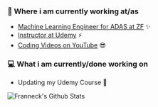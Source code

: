 ### 💼 Where i am currently working at/as
- [Machine Learning Engineer for ADAS at ZF](https://www.zf.com/mobile/en/homepage/homepage.html) ✨
- [Instructor at Udemy](https://www.udemy.com/user/jan-schaffranek/) ⚡
- [Coding Videos on YouTube](https://www.youtube.com/channel/UCVB-cOn8vtlU4RUbcua1ycQ) 😎

### 💻 What i am currently/done working on
-  Updating my Udemy Course 🚀

![Franneck's Github Stats](https://github-readme-stats.vercel.app/api?username=franneck94&show_icons=true)
